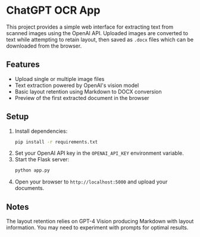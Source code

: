 # ChatGPT OCR App

This project provides a simple web interface for extracting text from scanned
images using the OpenAI API. Uploaded images are converted to text while
attempting to retain layout, then saved as `.docx` files which can be
downloaded from the browser.

## Features

- Upload single or multiple image files
- Text extraction powered by OpenAI's vision model
- Basic layout retention using Markdown to DOCX conversion
- Preview of the first extracted document in the browser

## Setup

1. Install dependencies:
   ```bash
   pip install -r requirements.txt
   ```
2. Set your OpenAI API key in the `OPENAI_API_KEY` environment variable.
3. Start the Flask server:
   ```bash
   python app.py
   ```
4. Open your browser to `http://localhost:5000` and upload your documents.

## Notes

The layout retention relies on GPT-4 Vision producing Markdown with layout
information. You may need to experiment with prompts for optimal results.
